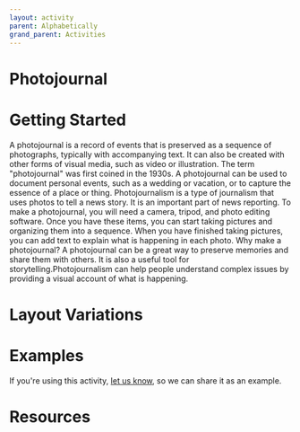 ```yaml
---
layout: activity
parent: Alphabetically
grand_parent: Activities
---
```


# Photojournal

# Getting Started

A photojournal is a record of events that is preserved as a sequence of photographs, typically with accompanying text. It can also be created with other forms of visual media, such as video or illustration. The term "photojournal" was first coined in the 1930s. A photojournal can be used to document personal events, such as a wedding or vacation, or to capture the essence of a place or thing. Photojournalism is a type of journalism that uses photos to tell a news story. It is an important part of news reporting. To make a photojournal, you will need a camera, tripod, and photo editing software. Once you have these items, you can start taking pictures and organizing them into a sequence. When you have finished taking pictures, you can add text to explain what is happening in each photo. Why make a photojournal? A photojournal can be a great way to preserve memories and share them with others. It is also a useful tool for storytelling.Photojournalism can help people understand complex issues by providing a visual account of what is happening.

# Layout Variations
# Examples
If you're using this activity, [let us know](https://github.com/Standards-and-Practices/structured-rapid-development/issues/new?assignees=&labels=documentation&template=example-submission.md&title=Example+of+%5Byour+pattern+here%5D), so we can share it as an example.
# Resources